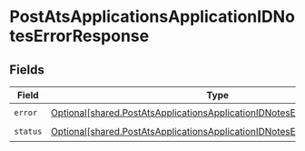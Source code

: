 # PostAtsApplicationsApplicationIDNotesErrorResponse


## Fields

| Field                                                                                                                                                            | Type                                                                                                                                                             | Required                                                                                                                                                         | Description                                                                                                                                                      |
| ---------------------------------------------------------------------------------------------------------------------------------------------------------------- | ---------------------------------------------------------------------------------------------------------------------------------------------------------------- | ---------------------------------------------------------------------------------------------------------------------------------------------------------------- | ---------------------------------------------------------------------------------------------------------------------------------------------------------------- |
| `error`                                                                                                                                                          | [Optional[shared.PostAtsApplicationsApplicationIDNotesErrorResponseError]](undefined/models/shared/postatsapplicationsapplicationidnoteserrorresponseerror.md)   | :heavy_check_mark:                                                                                                                                               | N/A                                                                                                                                                              |
| `status`                                                                                                                                                         | [Optional[shared.PostAtsApplicationsApplicationIDNotesErrorResponseStatus]](undefined/models/shared/postatsapplicationsapplicationidnoteserrorresponsestatus.md) | :heavy_check_mark:                                                                                                                                               | N/A                                                                                                                                                              |